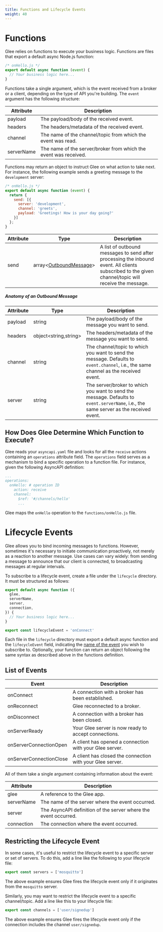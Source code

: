 ```yaml
---
title: Functions and Lifecycle Events
weight: 40
---
```


# Functions

Glee relies on functions to execute your business logic. Functions are files that export a default async Node.js function:
```js
/* onHello.js */
export default async function (event) {
  // Your business logic here...
}
```

Functions take a single argument, which is the event received from a broker or a client, depending on the type of API you're building. The `event` argument has the following structure:

|Attribute|Description|
|---------|-----------|
|payload|The payload/body of the received event.|
|headers|The headers/metadata of the received event.|
|channel|The name of the channel/topic from which the event was read.|
|serverName|The name of the server/broker from which the event was received.|

Functions may return an object to instruct Glee on what action to take next. For instance, the following example sends a greeting message to the `development` server:
```js
/* onHello.js */
export default async function (event) {
  return {
    send: [{
      server: 'development',
      channel: 'greets',
      payload: 'Greetings! How is your day going?'
    }]
  };
}
```

|Attribute|Type|Description|
|---------|----|-----------|
|send|array&lt;[OutboundMessage](#anatomy-of-an-outbound-message)&gt;|A list of outbound messages to send after processing the inbound event. All clients subscribed to the given channel/topic will receive the message.

##### Anatomy of an Outbound Message
|Attribute|Type|Description|
|---------|----|-----------|
|payload|string|The payload/body of the message you want to send.|
|headers|object&lt;string,string&gt;|The headers/metadata of the message you want to send.|
|channel|string|The channel/topic to which you want to send the message. Defaults to `event.channel`, i.e., the same channel as the received event.|
|server|string|The server/broker to which you want to send the message. Defaults to `event.serverName`, i.e., the same server as the received event.|

## How Does Glee Determine Which Function to Execute?
Glee reads your `asyncapi.yaml` file and looks for all the `receive` actions containing an `operations` attribute field. The `operations` field serves as a mechanism to bind a specific operation to a function file. For instance, given the following AsyncAPI definition:
```yaml
...
operations:
  onHello: # operation ID
    action: receive
    channel:
      $ref: '#/channels/hello'
      ...
```

Glee maps the `onHello` operation to the `functions/onHello.js` file.

# Lifecycle Events

Glee allows you to bind incoming messages to functions. However, sometimes it's necessary to initiate communication proactively, not merely as a reaction to another message. Use cases can vary widely: from sending a message to announce that our client is connected, to broadcasting messages at regular intervals.

To subscribe to a lifecycle event, create a file under the `lifecycle` directory. It must be structured as follows:
```js
export default async function ({
  glee,
  serverName,
  server,
  connection,
}) {
  // Your business logic here...
}

export const lifecycleEvent = 'onConnect'
```

Each file in the `lifecycle` directory must export a default async function and the `lifecycleEvent` field, indicating the [name of the event](#list-of-events) you wish to subscribe to. Optionally, your function can return an object following the same syntax as described above in the functions definition.

## List of Events

|Event|Description|
|-----|-----------|
|onConnect|A connection with a broker has been established.|
|onReconnect|Glee reconnected to a broker.|
|onDisconnect|A connection with a broker has been closed.|
|onServerReady|Your Glee server is now ready to accept connections.|
|onServerConnectionOpen|A client has opened a connection with your Glee server.|
|onServerConnectionClose|A client has closed the connection with your Glee server.|

All of them take a single argument containing information about the event:

|Attribute|Description|
|---------|-----------|
|glee|A reference to the Glee app.|
|serverName|The name of the server where the event occurred.|
|server|The AsyncAPI definition of the server where the event occurred.|
|connection|The connection where the event occurred.|

## Restricting the Lifecycle Event

In some cases, it's useful to restrict the lifecycle event to a specific server or set of servers. To do this, add a line like the following to your lifecycle file:
```js
export const servers = ['mosquitto']
```

The above example ensures Glee fires the lifecycle event only if it originates from the `mosquitto` server.

Similarly, you may want to restrict the lifecycle event to a specific channel/topic. Add a line like this to your lifecycle file:
```js
export const channels = ['user/signedup']
```

The above example ensures Glee fires the lifecycle event only if the connection includes the channel `user/signedup`.
